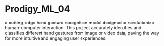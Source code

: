 # Prodigy_ML_04
a cutting-edge hand gesture recognition model designed to revolutionize human-computer interaction. This project accurately identifies and classifies different hand gestures from image or video data, paving the way for more intuitive and engaging user experiences.
